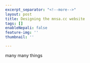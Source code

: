 ```yaml
---
excerpt_separator: "<!--more-->"
layout: post
title: Designing the mnsa.cc website
tags: []
enableNepali: false
feature-img: ''
thumbnail: ''

---
```

many many things
